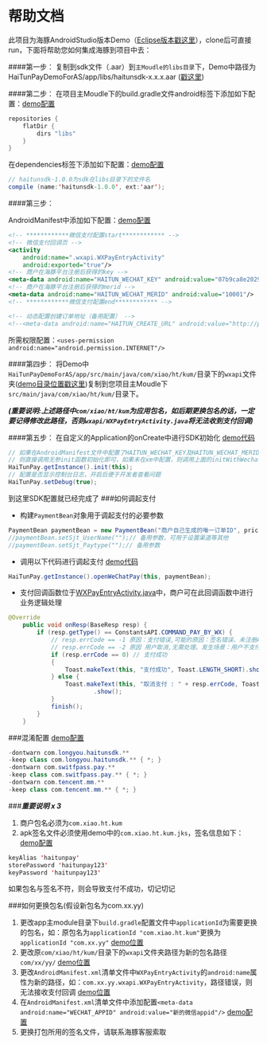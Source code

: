 # 帮助文档
此项目为海豚AndroidStudio版本Demo（[Eclipse版本戳这里](https://github.com/youlongkeji/HaiTunPayDemoForEclipse)），clone后可直接run，下面将帮助您如何集成海豚到项目中去：

####第一步：
复制到sdk文件（.aar）到`主Moudle的libs目录`下，Demo中路径为HaiTunPayDemoForAS/app/libs/haitunsdk-x.x.x.aar ([戳这里](/app/libs/))

####第二步：
在项目主Moudle下的build.gradle文件android标签下添加如下配置：[demo配置](/app/build.gradle)
```java
repositories {
    flatDir {
        dirs "libs"
    }
}
```
在dependencies标签下添加如下配置：[demo配置](/app/build.gradle)
```java
// haitunsdk-1.0.0为sdk在libs目录下的文件名
compile (name:'haitunsdk-1.0.0', ext:'aar');
```
####第三步：

AndroidManifest中添加如下配置：[demo配置](/app/src/main/AndroidManifest.xml)
```xml
<!-- ************微信支付配置start************ -->
<!-- 微信支付回调页 -->
<activity
    android:name=".wxapi.WXPayEntryActivity"
    android:exported="true"/>
<!-- 商户在海豚平台注册后获得的key -->
<meta-data android:name="HAITUN_WECHAT_KEY" android:value="07b9ca8e20293023a2a16525a1cc313e"/>
<!-- 商户在海豚平台注册后获得的merid -->
<meta-data android:name="HAITUN_WECHAT_MERID" android:value="10001"/>
<!-- ************微信支付配置end************ -->

<!-- 动态配置创建订单地址（备用配置） -->
<!--<meta-data android:name="HAITUN_CREATE_URL" android:value="http://p.ylsdk.com"/>-->
```

所需权限配置：`<uses-permission android:name="android.permission.INTERNET"/>`

####第四步：
将Demo中`HaiTunPayDemoForAS/app/src/main/java/com/xiao/ht/kum/`目录下的`wxapi`文件夹([demo目录位置戳这里](/app/src/main/java/com/xiao/ht/kum/))复制到您项目主Moudle下`src/main/java/com/xiao/ht/kum/`目录下。

***(重要说明:上述路径中`com/xiao/ht/kum`为应用包名，如后期更换包名的话，一定要记得修改此路径，否则`wxapi/WXPayEntryActivity.java`将无法收到支付回调)***


####第五步：
在自定义的Application的onCreate中进行SDK初始化 [demo代码](/app/src/main/java/com/longyou/haitunpay/App.java)
```java
// 如果在AndroidManifest文件中配置了HAITUN_WECHAT_KEY及HAITUN_WECHAT_MERID，
// 则直接调用无参init函数初始化即可，如果未在xm中配置，则调用上面的initWithWechat函数进行初始化
HaiTunPay.getInstance().init(this);
// 配置是否显示控制台日志，开启后便于开发者查看问题
HaiTunPay.setDebug(true);
```
到这里SDK配置就已经完成了
###如何调起支付
* 构建`PaymentBean`对象用于调起支付的必要参数
```java
PaymentBean paymentBean = new PaymentBean("商户自己生成的唯一订单ID", price/**支付金额，单位:元*/, "订单描述，不能为空", "支付服务端回调地址");
//paymentBean.setSjt_UserName("");// 备用参数，可用于设置渠道等其他
//paymentBean.setSjt_Paytype("");// 备用参数
```
* 调用以下代码进行调起支付 [demo代码](/app/src/main/java/com/longyou/haitunpay/MainActivity.java)
```java
HaiTunPay.getInstance().openWeChatPay(this, paymentBean);
```
* 支付回调函数位于[WXPayEntryActivity.java](/app/src/main/java/com/xiao/ht/kum/wxapi/WXPayEntryActivity.java)中，商户可在此回调函数中进行业务逻辑处理
```java
@Override
    public void onResp(BaseResp resp) {
        if (resp.getType() == ConstantsAPI.COMMAND_PAY_BY_WX) {
            // resp.errCode == -1 原因：支付错误,可能的原因：签名错误、未注册APPID、项目设置APPID不正确、注册的APPID与设置的不匹配、其他异常等
            // resp.errCode == -2 原因 用户取消,无需处理。发生场景：用户不支付了，点击取消，返回APP
            if (resp.errCode == 0) // 支付成功
            {
                Toast.makeText(this, "支付成功", Toast.LENGTH_SHORT).show();
            } else {
                Toast.makeText(this, "取消支付 : " + resp.errCode, Toast.LENGTH_SHORT)
                        .show();
            }
            finish();
        }
    }
```

###混淆配置
[demo配置](/app/proguard-rules.pro)
```java
-dontwarn com.longyou.haitunsdk.**
-keep class com.longyou.haitunsdk.** { *; }
-dontwarn com.switfpass.pay.**
-keep class com.switfpass.pay.** { *; }
-dontwarn com.tencent.mm.**
-keep class com.tencent.mm.** { *; }
```


###***重要说明 x 3***
1. 商户包名必须为`com.xiao.ht.kum`
2. apk签名文件必须使用demo中的`com.xiao.ht.kum.jks`，签名信息如下：[demo配置](/app/build.gradle)
```java
keyAlias 'haitunpay'
storePassword 'haitunpay123'
keyPassword 'haitunpay123'
```
如果包名与签名不符，则会导致支付不成功，切记切记


###如何更换包名(假设新包名为com.xx.yy)
1. 更改app主module目录下`build.gradle`配置文件中`applicationId`为需要更换的包名，如：原包名为`applicationId "com.xiao.ht.kum"`更换为`applicationId "com.xx.yy"` [demo位置](/app/build.gradle)
2. 更改原`com/xiao/ht/kum/`目录下的`wxapi`文件夹路径为新的包名路径`com/xx/yy/` [demo位置](/app/src/main/java/com/xiao/ht/kum/)
3. 更改`AndroidManifest.xml`清单文件中`WXPayEntryActivity`的`android:name`属性为新的路径，如：`com.xx.yy.wxapi.WXPayEntryActivity`，路径错误，则无法接收支付回调 [demo位置](/app/src/main/AndroidManifest.xml)
4. 在`AndroidManifest.xml`清单文件中添加配置`<meta-data android:name="WECHAT_APPID" android:value="新的微信appid"/>` [demo配置](/app/src/main/AndroidManifest.xml)
5. 更换打包所用的签名文件，请联系海豚客服索取